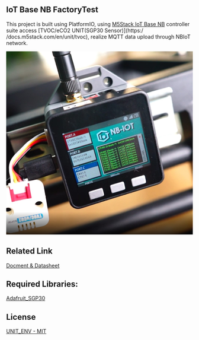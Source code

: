 ## IoT Base NB FactoryTest

This project is built using PlatformIO, using [M5Stack IoT Base NB](https://docs.m5stack.com/en/base/iot_base_nb_cn) controller suite access [TVOC/eCO2 UNIT(SGP30 Sensor)](https:/ /docs.m5stack.com/en/unit/tvoc), realize MQTT data upload through NBIoT network.

![iot_base_nb_factorytest_pic](./image/iot_base_nb_factorytest.jpg)

## Related Link

[Docment & Datasheet](https://docs.m5stack.com/en/base/iot_base_nb_cn)

## Required Libraries:

[Adafruit_SGP30](https://github.com/adafruit/Adafruit_SGP30)

## License

[UNIT_ENV - MIT](LICENSE)
